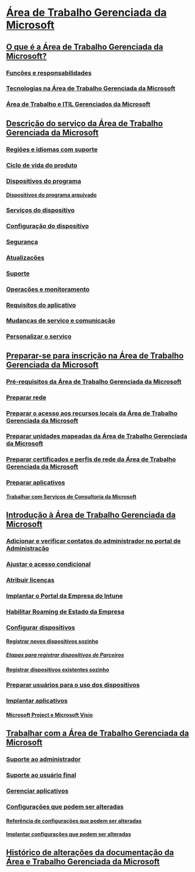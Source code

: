 # [Área de Trabalho Gerenciada da Microsoft](index.yml)
## [O que é a Área de Trabalho Gerenciada da Microsoft?](intro/index.md)
### [Funções e responsabilidades](intro/roles-and-responsibilities.md)
### [Tecnologias na Área de Trabalho Gerenciada da Microsoft](intro/technologies.md)
### [Área de Trabalho e ITIL Gerenciados da Microsoft](MMD-and-ITSM.md)
## [Descrição do serviço da Área de Trabalho Gerenciada da Microsoft](service-description/index.md)
### [Regiões e idiomas com suporte](service-description/regions-languages.md)
### [Ciclo de vida do produto](service-description/device-lifecycle.md)
### [Dispositivos do programa](service-description/device-list.md)
#### [Dispositivos do programa arquivado](service-description/archived-device-list.md)
### [Serviços do dispositivo](service-description/device-services.md)
### [Configuração do dispositivo](service-description/device-policies.md)
### [Segurança](service-description/security.md)
### [Atualizações](service-description/updates.md)
### [Suporte](service-description/support.md)
### [Operações e monitoramento](service-description/operations-and-monitoring.md)
### [Requisitos do aplicativo](service-description/mmd-app-requirements.md)
### [Mudanças de serviço e comunicação](service-description/servicechanges.md)
### [Personalizar o serviço](service-description/customizing.md)
## [Preparar-se para inscrição na Área de Trabalho Gerenciada da Microsoft](get-ready/index.md)
### [Pré-requisitos da Área de Trabalho Gerenciada da Microsoft](get-ready/prerequisites.md)
### [Preparar rede](get-ready/network.md)
### [Preparar o acesso aos recursos locais da Área de Trabalho Gerenciada da Microsoft](get-ready/authentication.md)
### [Preparar unidades mapeadas da Área de Trabalho Gerenciada da Microsoft](get-ready/mapped-drives.md)
### [Preparar certificados e perfis de rede da Área de Trabalho Gerenciada da Microsoft](get-ready/certs-wifi-lan.md)
### [Preparar aplicativos](get-ready/apps.md)
#### [Trabalhar com Serviços de Consultoria da Microsoft](get-ready/apps-MCS.md)
## [Introdução à Área de Trabalho Gerenciada da Microsoft](get-started/index.md)
### [Adicionar e verificar contatos do administrador no portal de Administração](get-started/add-admin-contacts.md)
### [Ajustar o acesso condicional](get-started/conditional-access.md)
### [Atribuir licenças](get-started/assign-licenses.md)
### [Implantar o Portal da Empresa do Intune](get-started/company-portal.md)
### [Habilitar Roaming de Estado da Empresa](get-started/enterprise-state-roaming.md)
### [Configurar dispositivos](get-started/set-up-devices.md)
#### [Registrar novos dispositivos sozinho](get-started/register-devices-self.md)
##### [Etapas para registrar dispositivos de Parceiros](get-started/register-devices-partner.md)
#### [Registrar dispositivos existentes sozinho](get-started/register-reused-devices-self.md)
### [Preparar usuários para o uso dos dispositivos](get-started/get-started-devices.md)
### [Implantar aplicativos](get-started/deploy-apps.md)
#### [Microsoft Project e Microsoft Visio](get-started/project-visio.md)
## [Trabalhar com a Área de Trabalho Gerenciada da Microsoft](working-with-managed-desktop/index.md)
### [Suporte ao administrador](working-with-managed-desktop/admin-support.md)
### [Suporte ao usuário final](working-with-managed-desktop/end-user-support.md)
### [Gerenciar aplicativos](working-with-managed-desktop/manage-apps.md)
### [Configurações que podem ser alteradas](working-with-managed-desktop/config-setting-overview.md)
#### [Referência de configurações que podem ser alteradas](working-with-managed-desktop/config-setting-ref.md)
#### [Implantar configurações que podem ser alteradas](working-with-managed-desktop/config-setting-deploy.md)
## [Histórico de alterações da documentação da Área e Trabalho Gerenciada da Microsoft](change-history-managed-desktop.md)

